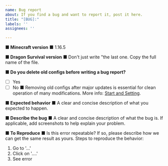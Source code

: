 ```yaml
---
name: Bug report
about: If you find a bug and want to report it, post it here.
title: "[BUG]:"
labels: ''
assignees: ''

---
```


**■ Minecraft version**
■ 1.16.5

**■ Dragon Survival version**
■ Don't just write "the last one. Copy the full name of the file.

**■ Do you delete old configs before writing a bug report?**
- [ ] Yes
- [ ] No
■ Removing old configs after major updates is essential for clean operation of many modifications. More info: [Start and Setting](https://dragons-survival.fandom.com/wiki/Start_and_Setting).

**■ Expected behavior**
■ A clear and concise description of what you expected to happen.

**■ Describe the bug**
■ A clear and concise description of what the bug is. If applicable, add screenshots to help explain your problem.

**■ To Reproduce**
■ Is this error repeatable? If so, please describe how we can get the same result as yours.
Steps to reproduce the behavior:
1. Go to '...'
2. Click on '....'
3. See error

